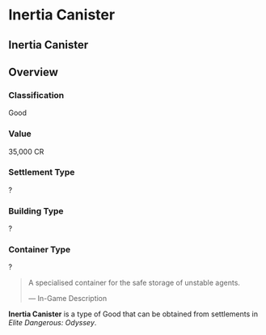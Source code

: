 # Inertia Canister
## Inertia Canister

## Overview

### Classification

Good

### Value

35,000 CR

### Settlement Type

?

### Building Type

?

### Container Type

?

> 
> 
> A specialised container for the safe storage of unstable agents.
> 
> 
> — In-Game Description
> 

**Inertia Canister** is a type of Good that can be obtained from settlements in *Elite Dangerous: Odyssey*.
